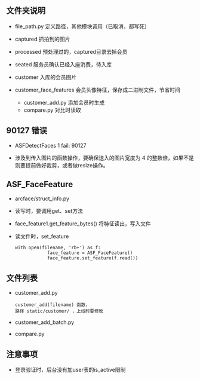 ## 文件夹说明

* file_path.py 定义路径，其他模块调用（已取消，都写死）
* captured 抓拍到的图片 

* processed  预处理过的，captured目录去掉会员

* seated 服务员确认已经入座消费，待入库

* customer 入库的会员图片
* customer_face_features 会员头像特征，保存成二进制文件，节省时间
  * customer_add.py 添加会员时生成
  * compare.py 对比时读取



## 90127 错误

* ASFDetectFaces 1 fail: 90127

* 涉及到传入图片的函数操作，要确保送入的图片宽度为 4 的整数倍，如果不是则要提前做好裁剪，或者做resize操作。



## ASF_FaceFeature 

* arcface/struct_info.py

* 读写时，要调用get、set方法

* face_feature1.get_feature_bytes() 将特征读出，写入文件

* 读文件时，set_feature

  ~~~
  with open(filename, 'rb+') as f:
              face_feature = ASF_FaceFeature()
              face_feature.set_feature(f.read())
  ~~~



## 文件列表

* customer_add.py

  ~~~
  customer_add(filename) 函数，
  路径 static/customer/ ，上线时要修改
  
  ~~~

* customer_add_batch.py

* compare.py



## 注意事项

* 登录验证时，后台没有加user表的is_active限制

